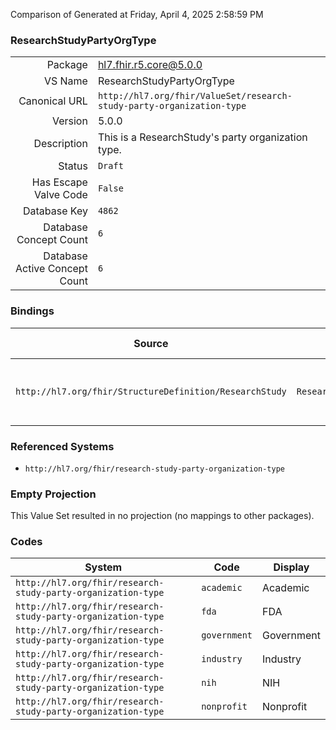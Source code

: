 Comparison of 
Generated at Friday, April 4, 2025 2:58:59 PM

### ResearchStudyPartyOrgType

|      |     |
| ---: | --- |
| Package | hl7.fhir.r5.core@5.0.0 |
| VS Name | ResearchStudyPartyOrgType |
| Canonical URL | `http://hl7.org/fhir/ValueSet/research-study-party-organization-type` |
| Version | 5.0.0 |
| Description | This is a ResearchStudy's party organization type. |
| Status | `Draft` |
| Has Escape Valve Code | `False` |
| Database Key | `4862` |
| Database Concept Count | `6` |
| Database Active Concept Count | `6` |
### Bindings

| Source | Element | Binding | Strength | Element Short |
| ------ | ------- | ------- | -------- | ------------- |
| `http://hl7.org/fhir/StructureDefinition/ResearchStudy` | `ResearchStudy.associatedParty.classifier` | `http://hl7.org/fhir/ValueSet/research-study-party-organization-type` | `Example` | nih \| fda \| government \| nonprofit \| academic \| industry |

### Referenced Systems

* `http://hl7.org/fhir/research-study-party-organization-type`
### Empty Projection

This Value Set resulted in no projection (no mappings to other packages).

### Codes

| System | Code | Display |
| ------ | ---- | ------- |
| `http://hl7.org/fhir/research-study-party-organization-type` | `academic` | Academic |
| `http://hl7.org/fhir/research-study-party-organization-type` | `fda` | FDA |
| `http://hl7.org/fhir/research-study-party-organization-type` | `government` | Government |
| `http://hl7.org/fhir/research-study-party-organization-type` | `industry` | Industry |
| `http://hl7.org/fhir/research-study-party-organization-type` | `nih` | NIH |
| `http://hl7.org/fhir/research-study-party-organization-type` | `nonprofit` | Nonprofit |
